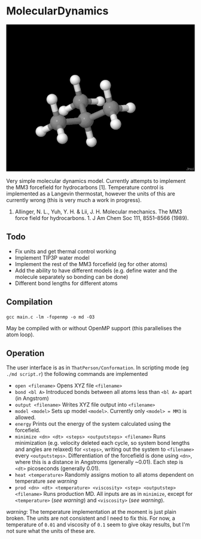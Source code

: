 MolecularDynamics
=================

![](test2.gif)

Very simple molecular dynamics model. Currently attempts to implement the MM3 forcefield for hydrocarbons [1]. Temperature control is implemented as a Langevin thermostat, however the units of this are currently wrong (this is very much a work in progress).

1. Allinger, N. L., Yuh, Y. H. & Lii, J. H. Molecular mechanics. The MM3 force field for hydrocarbons. 1. J Am Chem Soc 111, 8551–8566 (1989).
  

Todo
----

* Fix units and get thermal control working
* Implement TIP3P water model
* Implement the rest of the MM3 forcefield (eg for other atoms)
* Add the ability to have different models (e.g. define water and the molecule separately so bonding can be done)
* Different bond lengths for different atoms

Compilation
-----------

`gcc main.c -lm -fopenmp -o md -O3`

May be compiled with or without OpenMP support (this parallelises the atom loop).

Operation
---------

The user interface is as in `ThatPerson/Conformation`. In scripting mode (eg `./md script.r`) the following commands are implemented

* `open <filename>` Opens XYZ file `<filename>`
* `bond <bl A>` Introduced bonds between all atoms less than `<bl A>` apart (in Angstrom)
* `output <filename>` Writes XYZ file output into `<filename>`
* `model <model>` Sets up model `<model>`. Currently only `<model> = MM3` is allowed.
* `energy` Prints out the energy of the system calculated using the forcefield. 
* `minimize <dn> <dt> <steps> <outputsteps> <filename>` Runs minimization (e.g. velocity deleted each cycle, so system bond lengths and angles are relaxed) for `<steps>`, writing out the system to `<filename>` every `<outputsteps>`. Differentiation of the forcefield is done using `<dn>`, where this is a distance in Angstroms (generally ~0.01). Each step is `<dt>` picoseconds (generally 0.01).
* `heat <temperature>` Randomly assigns motion to all atoms dependent on temperature *see warning*
* `prod <dn> <dt> <temperature> <viscosity> <step> <outputstep> <filename>` Runs production MD. All inputs are as in `minimize`, except for `<temperature>` (*see warning*) and `<viscosity>` (*see warning*).

*warning*: The temperature implementation at the moment is just plain broken. The units are not consistent and I need to fix this. For now, a temperature of `0.01` and viscosity of `0.1` seem to give okay results, but I'm not sure what the units of these are.
